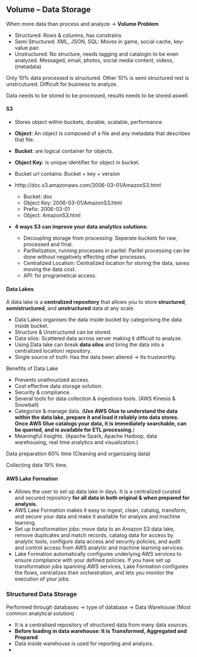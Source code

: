## **Volume – Data Storage**

When more data than process and analyze -> **Volume Problem**

- Structured: Rows & columns, has constrains
- Semi Structured: XML, JSON, SQL: Moves in game, social cache, key-value pair.
- Unstructured: No structure, needs tagging and catalogin to be even analyzed. Messaged, email, photos, social media content, videos, (metadata)

Only 10% data processed is structured. Other 10% is semi structured rest is unstrcutured. Difficult for business to analyze.

Data needs to be stored to be processed, results needs to be stored aswell.

#### S3 

- Stores object within buckets, durable, scalable, performance.
- **Object**: An object is composed of a file and any metadata that describes that file.
- **Bucket**: are logical container for objects.
- **Object Key**: is unique identifier for object in bucket.
- Bucket url contains: Bucket + key + version
- htttp://doc.s3.amazonaws.com/2006-03-01/AmazonS3.html
  - Bucket: doc
  - Object Key: 2006-03-01/AmazonS3.html
  - Prefix: 2006-03-01
  - Object: AmazonS3.html

- **4 ways S3 can improve your data analytics solutions:**
  - Decoupling storage from processing: Seperate buckets for raw, processed and final.
  - Parlllelization, running processes in parllel: Parllel processing can be done without negatively effecting other processes.
  - Centralized Location: Centralized location for storing the data, saves moving the data cost.
  - API: for programetical access.

#### Data Lakes

A data lake is a **centralized repository** that allows you to store **structured**, **semistructured**, and **unstructured** data at any scale.

- Data Lakes organises the data inside bucket by categorising the data inside bucket.
- Structure & Unstructured can be stored.
- Data silos: Scattered data across server making it difficult to analyze.
- Using Data lake can break **data silos** and bring the data into a centralized location/ repository.
- Single source of truth: Has the data been altered -> Its trustworthy.

Benefits of Data Lake

- Prevents unathourized access.
- Cost effective data storage solution.
- Security & compliance.
- Several tools for data collection & ingestions tools. (AWS Kinesis & Snowball)
- Categorize & manage data. (**Use AWS Glue to understand the data within the data lake, prepare it and load it reliably into data stores. Once AWS Glue catalogs your data, it is immediately searchable, can be queried, and is available for ETL processing.**)
- Meaningful Insights. (Apache Spark, Apache Hadoop, data warehousing, real time analytics and visualization.)

Data preparation 60% time (Cleaning and organizaing data)

Collecting data 19% time.

#### AWS Lake Formation

- Allows the user to set up data lake in days. It is a centralized curated and secured repository **for all data in both original & when prepared for analysis.**
- AWS Lake Formation makes it easy to ingest, clean, catalog, transform, and secure your data and make it available for analysis and machine learning.
- Set up transformation jobs: move data to an Amazon S3 data lake, remove duplicates and match records, catalog data for access by analytic tools, configure data access and security policies, and audit and control access from AWS analytic and machine learning services.
- Lake Formation automatically configures underlying AWS services to ensure compliance with your defined policies. If you have set up transformation jobs spanning AWS services, Lake Formation configures the flows, centralizes their orchestration, and lets you monitor the execution of your jobs.

### Structured Data Storage

Performed through databases -> type of database -> Data Warehouse (Most common analytical solution)

- It is a centralised repository of structured data from many data sources.
- **Before loading in data warehouse: It is Transformed, Aggregated and Prepared**
- Data inside warehouse is used for reporting and analysis.
- 













